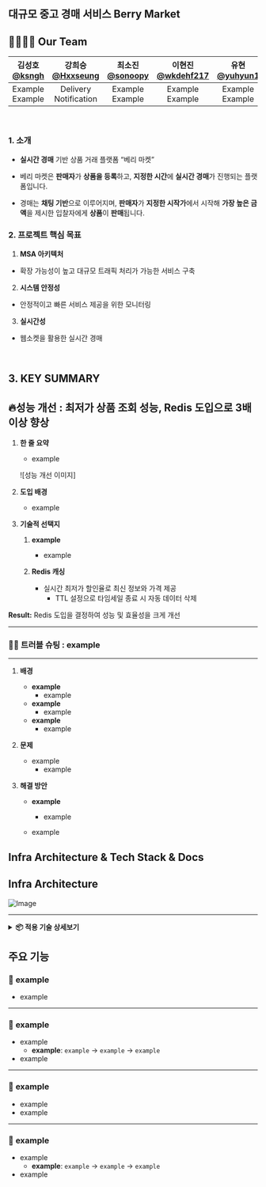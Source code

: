 ## 대규모 중고 경매 서비스 Berry Market

## 👨‍👩‍👧‍👦 Our Team

| 김성호<br>[@ksngh](https://github.com/ksngh) | 강희승<br>[@Hxxseung](https://github.com/Hxxseung) | 최소진<br>[@sonoopy](https://github.com/sonoopy) | 이현진<br>[@wkdehf217](https://github.com/wkdehf217) | 유현<br>[@yuhyun1](https://github.com/yuhyun1) |
|:-----------------------------------------:|:-----------------------------------------------:|:-----------------------------------------------:|:-------------------------------------------------:|:-------------------------------------------------:|
|            Example<br>Example            |            Delivery<br>Notification             |                     Example<br>Example                     |                   Example<br>Example                   |                   Example<br>Example                   |
<br>

### 1. 소개
- **실시간 경매** 기반 상품 거래 플랫폼 “베리 마켓”

- 베리 마켓은 **판매자**가 **상품을 등록**하고, **지정한 시간**에 **실시간 경매**가 진행되는 플랫폼입니다.

- 경매는 **채팅 기반**으로 이루어지며, **판매자**가 **지정한 시작가**에서 시작해 **가장 높은 금액**을 제시한 입찰자에게 **상품**이 **판매**됩니다.

### 2. 프로젝트 핵심 목표
1. **MSA 아키텍처**
- 확장 가능성이 높고 대규모 트래픽 처리가 가능한 서비스 구축
2. **시스템 안정성**
- 안정적이고 빠른 서비스 제공을 위한 모니터링
3. **실시간성**
- 웹소켓을 활용한 실시간 경매
<br>

## 3. KEY SUMMARY

🔥**성능 개선 : 최저가 상품 조회 성능, Redis 도입으로 3배 이상 향상**
---

1. **한 줄 요약**
    - example

   ![성능 개선 이미지]

2. **도입 배경**
    - example

3. **기술적 선택지**

    1. **example**
        - example

    2. **Redis 캐싱**
        - 실시간 최저가 할인율로 최신 정보와 가격 제공
          - TTL 설정으로 타임세일 종료 시 자동 데이터 삭제
          
**Result:** Redis 도입을 결정하여 성능 및 효율성을 크게 개선

---

### 🏌🏻 **트러블 슈팅 : example**

---

1. **배경**
    - **example**
        - example
    - **example**
        - example
    - **example**
        - example

2. **문제**
    - example
        - example

3. **해결 방안**
    - **example**
        - example

    - example

## Infra Architecture & Tech  Stack & Docs

## Infra Architecture
![Image](https://github.com/user-attachments/assets/f7d5fbea-6724-40e5-bed3-f5d3823aa4f5)

---
 <details><summary><b>📦 적용 기술 상세보기</b></summary>

### 📚 STACKS

### Communication
<img src="https://img.shields.io/badge/notion-000000?style=flat&logo=notion&logoColor=white"/><img src="https://img.shields.io/badge/slack-4A154B?style=flat&logo=slack&logoColor=white"/><br>
---
### Project
<img src="https://img.shields.io/badge/MSA -535D6C?style=flat&logo=awesomewm&logoColor=white"/> <img src="https://img.shields.io/badge/Apache Kafka-%3333333.svg?style=flat&logo=Apache Kafka&logoColor=white"> <img src="https://img.shields.io/badge/Mysql -4169E1?style=flat&logo=Mysql&logoColor=white"/> <img src="https://img.shields.io/badge/QueryDSL-5395FD?style=flat&logo=QueryDSL&logoColor=white"/> <img src="https://img.shields.io/badge/Docker -2496ED?style=flat&logo=docker&logoColor=white"/> <img src="https://img.shields.io/badge/springboot 3.4-6DB33F?style=flat&logo=springboot&logoColor=white"/><br>
<img src="https://img.shields.io/badge/Java -C70D2C?style=flat&logo=java&logoColor=white"/> <img src="https://img.shields.io/badge/grafana-%23F46800.svg?style=flat&logo=grafana&logoColor=white"> <img src="https://img.shields.io/badge/redis -FF4438?style=flat&logo=redis&logoColor=white"/> <img src="https://img.shields.io/badge/postman-FF6C37?style=flat&logo=postman&logoColor=white"/> <img src="https://img.shields.io/badge/Prometheus-E6522C?style=flat&logo=Prometheus&logoColor=white"> <img src="https://img.shields.io/badge/Zipkin -FE5F50?style=flat&logo=Zipkin&logoColor=white"/></br>

## Docs
[📘 Table](https://sneaky-prawn-eed.notion.site/16a1ee33c5058026a624ea41ed19f579?pvs=4)<br>
[📙 Api](https://sneaky-prawn-eed.notion.site/API-1681ee33c5058094a918e752923e64e9?pvs=4)
---
## ERD
![Image](https://github.com/user-attachments/assets/1e41519d-d24c-49a3-b42b-23ad1d7eb623)
<br>
---
</details>

## 주요 기능

### 🍁 **example**
- example

---

### 🍁 **example**
- example
    - **example**: `example` → `example` → `example`
- example

---

### 🍁 **example**
- example
- example

---

### 🍁 **example**
- example
    - **example**: `example` → `example` → `example`
- example
